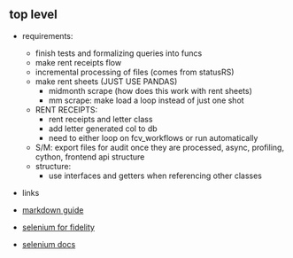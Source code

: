 ## top level

- requirements:

  - finish tests and formalizing queries into funcs
  - make rent receipts flow
  - incremental processing of files (comes from statusRS)
  - make rent sheets (JUST USE PANDAS)
    - midmonth scrape (how does this work with rent sheets)
    - mm scrape: make load a loop instead of just one shot
  - RENT RECEIPTS:
    - rent receipts and letter class
    - add letter generated col to db
    - need to either loop on fcv_workflows or run automatically
  - S/M: export files for audit once they are processed, async, profiling, cython, frontend api structure
  - structure:
    - use interfaces and getters when referencing other classes

- links
- [markdown guide](https://www.markdownguide.org/basic-syntax/)
- [selenium for fidelity](https://wire.insiderfinance.io/exporting-portfolio-data-from-fidelity-for-analysis-d212ac83ad99)
- [selenium docs](https://selenium-python.readthedocs.io/installation.html)
